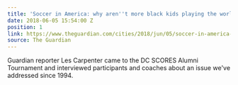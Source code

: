 ```yaml
---
title: 'Soccer in America: why aren''t more black kids playing the world''s game?'
date: 2018-06-05 15:54:00 Z
position: 1
link: https://www.theguardian.com/cities/2018/jun/05/soccer-in-america-why-arent-more-black-kids-playing-the-worlds-game?utm_source=dlvr.it&utm_medium=twitter
source: The Guardian
---
```


Guardian reporter Les Carpenter came to the DC SCORES Alumni Tournament and interviewed participants and coaches about an issue we've addressed since 1994. 